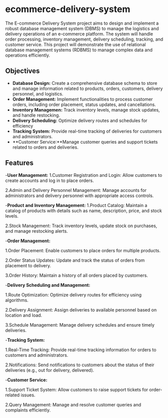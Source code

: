 # ecommerce-delivery-system

The E-commerce Delivery System project aims to design and implement a robust database management system (DBMS) to manage the logistics and delivery operations of an e-commerce platform. The system will handle order processing, inventory management, delivery scheduling, tracking, and customer service. This project will demonstrate the use of relational database management systems (RDBMS) to manage complex data and operations efficiently.

## Objectives

- **Database Design:** Create a comprehensive database schema to store and manage information related to products, orders, customers, delivery personnel, and logistics.
- **Order Management:** Implement functionalities to process customer orders, including order placement, status updates, and cancellations.
- **Inventory Managemen:** Track inventory levels, manage stock updates, and handle restocking.
- **Delivery Scheduling:** Optimize delivery routes and schedules for efficiency
- **Tracking System:** Provide real-time tracking of deliveries for customers and administrators.
- **Customer Service:**Manage customer queries and support tickets related to orders and deliveries.

## Features

-**User Management:** 
1.Customer Registration and Login: Allow customers to create accounts and log in to place orders.

2.Admin and Delivery Personnel Management: Manage accounts for administrators and delivery personnel with appropriate access controls.

-**Product and Inventory Management:** 
1.Product Catalog: Maintain a catalog of products with details such as name, description, price, and stock levels.

2.Stock Management: Track inventory levels, update stock on purchases, and manage restocking alerts.

-**Order Management:** 

1.Order Placement: Enable customers to place orders for multiple products.

2.Order Status Updates: Update and track the status of orders from placement to delivery.

3.Order History: Maintain a history of all orders placed by customers.

-**Delivery Scheduling and Management:** 

1.Route Optimization: Optimize delivery routes for efficiency using algorithms.

2.Delivery Assignment: Assign deliveries to available personnel based on location and load.

3.Schedule Management: Manage delivery schedules and ensure timely deliveries.

-**Tracking System:**

1.Real-Time Tracking: Provide real-time tracking information for orders to customers and administrators.

2.Notifications: Send notifications to customers about the status of their deliveries (e.g., out for delivery, delivered).

-**Customer Service:**

1.Support Ticket System: Allow customers to raise support tickets for order-related issues.

2.Query Management: Manage and resolve customer queries and complaints efficiently.










